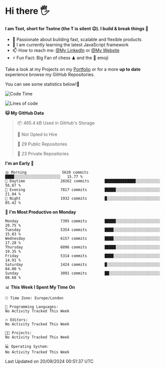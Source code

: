 # Hi there :raised_hand_with_fingers_splayed:
#### I am Tsot, short for Tsotne (the T is silent :wink:). I build & break things :space_invader:
- :telescope: Passionate about building fast, scalable and flexible products
- :seedling: I am currently learning the latest JavaScript framework 
- :mailbox: How to reach me: [@My LinkedIn](https://www.linkedin.com/in/tsotne-gvadzabia/) or [@My Website](https://tsotne.co.uk/contact)
- :zap: Fun Fact: Big Fan of chess ♟ and the 👾 emoji

Take a look at my Projects on my [Portfolio](https://tsotne.co.uk/) or for a more **up to date** experience browse my GitHub Repositories.

You can see some statistics below!:space_invader:
<!--START_SECTION:waka-->
![Code Time](http://img.shields.io/badge/Code%20Time-761%20hrs%202%20mins-blue)

![Lines of code](https://img.shields.io/badge/From%20Hello%20World%20I%27ve%20Written-12.6%20million%20lines%20of%20code-blue)

**🐱 My GitHub Data** 

> 📦 465.4 kB Used in GitHub's Storage 
 > 
> 🚫 Not Opted to Hire
 > 
> 📜 29 Public Repositories 
 > 
> 🔑 23 Private Repositories 
 > 
**I'm an Early 🐤** 

```text
🌞 Morning                5620 commits        ████░░░░░░░░░░░░░░░░░░░░░   15.77 % 
🌆 Daytime                20262 commits       ██████████████░░░░░░░░░░░   56.87 % 
🌃 Evening                7817 commits        █████░░░░░░░░░░░░░░░░░░░░   21.94 % 
🌙 Night                  1932 commits        █░░░░░░░░░░░░░░░░░░░░░░░░   05.42 % 
```
📅 **I'm Most Productive on Monday** 

```text
Monday                   7395 commits        █████░░░░░░░░░░░░░░░░░░░░   20.75 % 
Tuesday                  5354 commits        ████░░░░░░░░░░░░░░░░░░░░░   15.03 % 
Wednesday                6157 commits        ████░░░░░░░░░░░░░░░░░░░░░   17.28 % 
Thursday                 6896 commits        █████░░░░░░░░░░░░░░░░░░░░   19.35 % 
Friday                   5314 commits        ████░░░░░░░░░░░░░░░░░░░░░   14.91 % 
Saturday                 1424 commits        █░░░░░░░░░░░░░░░░░░░░░░░░   04.00 % 
Sunday                   3091 commits        ██░░░░░░░░░░░░░░░░░░░░░░░   08.68 % 
```


📊 **This Week I Spent My Time On** 

```text
🕑︎ Time Zone: Europe/London

💬 Programming Languages: 
No Activity Tracked This Week

🔥 Editors: 
No Activity Tracked This Week

🐱‍💻 Projects: 
No Activity Tracked This Week

💻 Operating System: 
No Activity Tracked This Week
```


 Last Updated on 20/09/2024 00:51:37 UTC
<!--END_SECTION:waka-->
